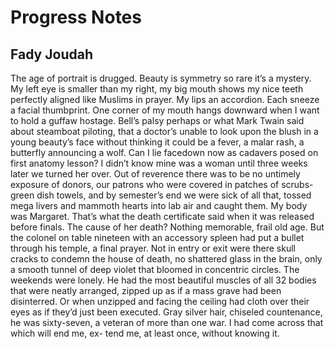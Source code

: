 # Progress Notes
## Fady Joudah
The age of portrait is drugged. Beauty
is symmetry so rare it’s a mystery.
My left eye is smaller than my right,
my big mouth shows my nice teeth perfectly
aligned like Muslims in prayer.
My lips an accordion. Each sneeze
a facial thumbprint. One corner
of my mouth hangs downward when I want
to hold a guffaw hostage. Bell’s palsy perhaps
or what Mark Twain said about steamboat piloting,
that a doctor’s unable to look upon the blush
in a young beauty’s face without thinking
it could be a fever, a malar rash,
a butterfly announcing a wolf. Can I lie
facedown now as cadavers posed
on first anatomy lesson? I didn’t know mine
was a woman until three weeks later
we turned her over. Out of reverence
there was to be no untimely exposure of donors,
our patrons who were covered in patches
of scrubs-green dish towels,
and by semester’s end we were sick of all that,
tossed mega livers and mammoth hearts
into lab air and caught them. My body
was Margaret. That’s what the death certificate said
when it was released before finals. The cause
of her death? Nothing memorable,
frail old age. But the colonel on table nineteen
with an accessory spleen had put a bullet through
his temple, a final prayer. Not in entry or exit
were there skull cracks to condemn the house
of death, no shattered glass in the brain,
only a smooth tunnel of deep violet that bloomed
in concentric circles. The weekends were lonely.
He had the most beautiful muscles
of all 32 bodies that were neatly arranged,
zipped up as if a mass grave had been disinterred.
Or when unzipped and facing the ceiling
had cloth over their eyes as if they’d just been executed.
Gray silver hair, chiseled countenance,
he was sixty-seven, a veteran of more than one war.
I had come across that which will end me, ex­-
tend me, at least once, without knowing it.